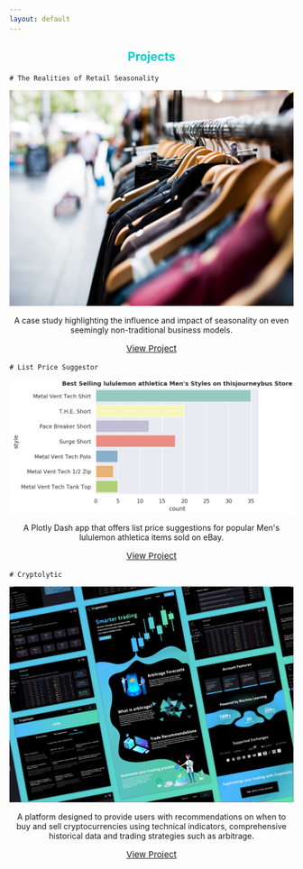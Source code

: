 ```yaml
---
layout: default
---
```


<h2 style='color:DarkTurquoise;text-align:center'>Projects</h2>

```
# The Realities of Retail Seasonality
```
<!-- <br> -->

![Retail](/assets/img/ebay_retail_resize.PNG)

<p style='text-align:center'>A case study highlighting the influence and impact of seasonality on even seemingly non-traditional business models.</p>

<p style='text-align:center;font-size:15px'><a href='https://medium.com/@bickell.taylor/a-case-study-what-3-000-sales-on-ebay-taught-me-about-the-realities-of-retail-seasonality-85bc9421e2f4'>View Project</a></p>

<!-- <br> -->

```
# List Price Suggestor
```
<!-- <br> -->

![Register](/assets/img/mens_top_styles.PNG)

<p style='text-align:center'>A Plotly Dash app that offers list price suggestions for popular Men's lululemon athletica items sold on eBay.</p>

<p style='text-align:center;font-size:15px'><a href='https://list-price-suggestor.herokuapp.com/'>View Project</a></p>

<!-- <br> -->

```
# Cryptolytic
```

<!-- <br> -->

![Cryptolytic](/assets/img/Cryptolytic_App.PNG)


<p style='text-align:center'>A platform designed to provide users with recommendations on when to buy and sell cryptocurrencies using technical indicators, comprehensive historical data and trading strategies such as arbitrage.</p>

<p style='text-align:center;font-size:15px'><a href='https://medium.com/@bickell.taylor/lambda-labs-introducing-cryptolytic-b9510f734a5f'>View Project</a></p>
